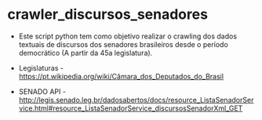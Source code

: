 # crawler_discursos_senadores

- Este script python tem como objetivo realizar o crawling dos dados textuais de discursos dos senadores brasileiros desde o período democrático (A partir da 45a legislatura).

- Legislaturas - https://pt.wikipedia.org/wiki/Câmara_dos_Deputados_do_Brasil

- SENADO API - http://legis.senado.leg.br/dadosabertos/docs/resource_ListaSenadorService.html#resource_ListaSenadorService_discursosSenadorXml_GET
